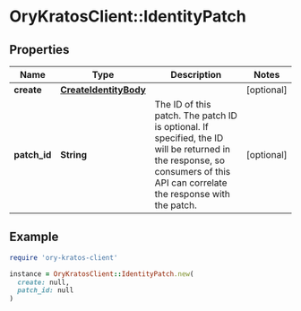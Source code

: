 # OryKratosClient::IdentityPatch

## Properties

| Name | Type | Description | Notes |
| ---- | ---- | ----------- | ----- |
| **create** | [**CreateIdentityBody**](CreateIdentityBody.md) |  | [optional] |
| **patch_id** | **String** | The ID of this patch.  The patch ID is optional. If specified, the ID will be returned in the response, so consumers of this API can correlate the response with the patch. | [optional] |

## Example

```ruby
require 'ory-kratos-client'

instance = OryKratosClient::IdentityPatch.new(
  create: null,
  patch_id: null
)
```

